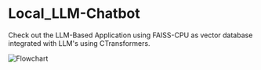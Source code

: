 # Local_LLM-Chatbot

Check out the LLM-Based Application using FAISS-CPU as vector database integrated with LLM's using CTransformers.

![Flowchart](https://github.com/mr-nobody15/Local_LLM-Chatbot/assets/70313481/43b03255-d255-4bca-85de-33f6c12c6e4d)
